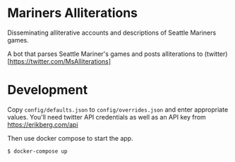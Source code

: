 Mariners Alliterations
======================

Disseminating alliterative accounts and descriptions of Seattle Mariners games.

A bot that parses Seattle Mariner's games and posts alliterations to (twitter)[https://twitter.com/MsAlliterations]

Development
===========

Copy `config/defaults.json` to `config/overrides.json` and enter appropriate values. You'll need twitter API credentials 
as well as an API key from https://erikberg.com/api

Then use docker compose to start the app.

```bash
$ docker-compose up
```
